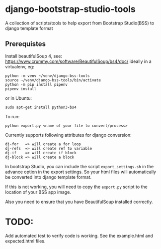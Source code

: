 # django-bootstrap-studio-tools
A collection of scripts/tools to help export from Bootstrap Studio(BSS) to django template format

Prerequistes
------------
Install beautifulSoup 4, see: https://www.crummy.com/software/BeautifulSoup/bs4/doc/ ideally in a virtualenv, 
eg:
```
python -m venv ~/venv/django-bss-tools
source ~/venv/django-bss-tools/bin/activate
python -m pip install pipenv
pipenv install
```

or in Ubuntu:
```
sudo apt-get install python3-bs4
```

To run:

`python export.py <name of your file to convert/process>`

Currently supports following attributes for django conversion:

```
dj-for   => will create a for loop
dj-refs  => will create ref to variable
dj-if    => will create if block
dj-block => will create a block
```

In bootstrap Studio, you can include the script `export_settings.sh` in the advance option in the export settings.
So your html files will automatically be converted into django template format.

If this is not working, you will need to copy the `export.py` script to the location of your BSS app image.

Also you need to ensure that you have BeautifulSoup installed correctly.


TODO:
=====
Add automated test to verify code is working. See the example.html and expected.html files. 


